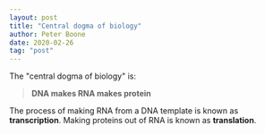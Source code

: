 ```yaml
---
layout: post
title: "Central dogma of biology"
author: Peter Boone
date: 2020-02-26
tag: "post"
---
```


The "central dogma of biology" is:

> __DNA makes RNA makes protein__

The process of making RNA from a DNA template is known as __transcription__. Making proteins out of RNA is known as __translation__. 
